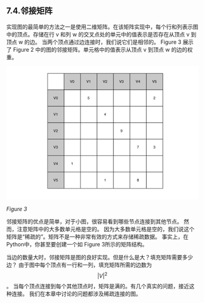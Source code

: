 ## 7.4.邻接矩阵

实现图的最简单的方法之一是使用二维矩阵。在该矩阵实现中，每个行和列表示图中的顶点。存储在行 v 和列 w 的交叉点处的单元中的值表示是否存在从顶点 v 到顶点 w 的边。 当两个顶点通过边连接时，我们说它们是相邻的。 Figure 3 展示了 Figure 2 中的图的邻接矩阵。单元格中的值表示从顶点 v 到顶点 w 的边的权重。

![7.4.邻接矩阵.figure3](assets/7.4.%E9%82%BB%E6%8E%A5%E7%9F%A9%E9%98%B5.figure3.png)

*Figure 3*

邻接矩阵的优点是简单，对于小图，很容易看到哪些节点连接到其他节点。 然而，注意矩阵中的大多数单元格是空的。 因为大多数单元格是空的，我们说这个矩阵是“稀疏的”。矩阵不是一种非常有效的方式来存储稀疏数据。 事实上，在Python中，你甚至要创建一个如 Figure 3所示的矩阵结构。

当边的数量大时，邻接矩阵是图的良好实现。但是什么是大？填充矩阵需要多少边？ 由于图中每个顶点有一行和一列，填充矩阵所需的边数为 $$|V|^2$$。 当每个顶点连接到每个其他顶点时，矩阵是满的。有几个真实的问题，接近这种连接。 我们在本章中讨论的问题都涉及稀疏连接的图。

